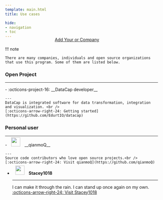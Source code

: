 ```yaml
---
template: main.html
title: Use cases

hide:
- navigation
- toc
---
```


<style>
.md-typeset h1 {
  text-align: center;
  font-weight: 1000;
}
</style>

<div class="font-center" style="text-align: center; margin-top: -20px; margin-left: -30px;">
  <a href="https://github.com/EdurtIO/datacap/blob/master/docs/docs/powered_by.md"> <i class="fa fa-plus"> </i> Add Your or Company</a>
</div>

!!! note

    There are many companies, individuals and open source organizations that use this program. Some of them are listed below.

### Open Project

---

<div class="grid cards" markdown>
- :octicons-project-16: __DataCap developer__

    ---
    DataCap is integrated software for data transformation, integration and visualization. <br />
    [:octicons-arrow-right-24: Getting started](https://github.com/EdurtIO/datacap)
</div>

### Personal user

---

<div class="grid cards" markdown>
- <img src="https://avatars.githubusercontent.com/u/20521442?v=4" width="30" style="margin: -10px 10px;" /> __qianmoQ__

    ---
    Source code contributors who love open source projects.<br />
    [:octicons-arrow-right-24: Visit qianmoQ](https://github.com/qianmoQ)

- <img src="https://avatars.githubusercontent.com/u/20924820?v=4" width="30" style="margin: -10px 10px;" /> __<span>Stacey1018</span>__

    ---
    I can make it through the rain. I can stand up once again on my own.<br />
    [:octicons-arrow-right-24: Visit Stacey1018](https://github.com/Stacey1018)
</div>
